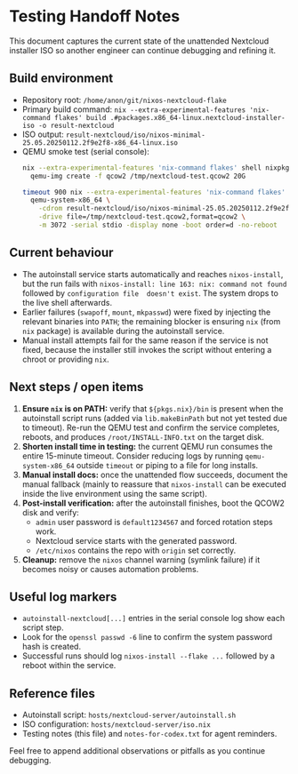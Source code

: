 # Testing Handoff Notes

This document captures the current state of the unattended Nextcloud installer ISO so another engineer can continue debugging and refining it.

## Build environment

- Repository root: `/home/anon/git/nixos-nextcloud-flake`
- Primary build command: `nix --extra-experimental-features 'nix-command flakes' build .#packages.x86_64-linux.nextcloud-installer-iso -o result-nextcloud`
- ISO output: `result-nextcloud/iso/nixos-minimal-25.05.20250112.2f9e2f8-x86_64-linux.iso`
- QEMU smoke test (serial console):
  ```sh
  nix --extra-experimental-features 'nix-command flakes' shell nixpkgs#qemu -c \
    qemu-img create -f qcow2 /tmp/nextcloud-test.qcow2 20G

  timeout 900 nix --extra-experimental-features 'nix-command flakes' shell nixpkgs#qemu -c \
    qemu-system-x86_64 \
      -cdrom result-nextcloud/iso/nixos-minimal-25.05.20250112.2f9e2f8-x86_64-linux.iso \
      -drive file=/tmp/nextcloud-test.qcow2,format=qcow2 \
      -m 3072 -serial stdio -display none -boot order=d -no-reboot
  ```

## Current behaviour

- The autoinstall service starts automatically and reaches `nixos-install`, but the run fails with `nixos-install: line 163: nix: command not found` followed by `configuration file  doesn't exist`. The system drops to the live shell afterwards.
- Earlier failures (`swapoff`, `mount`, `mkpasswd`) were fixed by injecting the relevant binaries into `PATH`; the remaining blocker is ensuring `nix` (from `nix` package) is available during the autoinstall service.
- Manual install attempts fail for the same reason if the service is not fixed, because the installer still invokes the script without entering a chroot or providing `nix`.

## Next steps / open items

1. **Ensure `nix` is on PATH:** verify that `${pkgs.nix}/bin` is present when the autoinstall script runs (added via `lib.makeBinPath` but not yet tested due to timeout). Re-run the QEMU test and confirm the service completes, reboots, and produces `/root/INSTALL-INFO.txt` on the target disk.
2. **Shorten install time in testing:** the current QEMU run consumes the entire 15-minute timeout. Consider reducing logs by running `qemu-system-x86_64` outside `timeout` or piping to a file for long installs.
3. **Manual install docs:** once the unattended flow succeeds, document the manual fallback (mainly to reassure that `nixos-install` can be executed inside the live environment using the same script).
4. **Post-install verification:** after the autoinstall finishes, boot the QCOW2 disk and verify:
   - `admin` user password is `default1234567` and forced rotation steps work.
   - Nextcloud service starts with the generated password.
   - `/etc/nixos` contains the repo with `origin` set correctly.
5. **Cleanup:** remove the `nixos` channel warning (symlink failure) if it becomes noisy or causes automation problems.

## Useful log markers

- `autoinstall-nextcloud[...]` entries in the serial console log show each script step.
- Look for the `openssl passwd -6` line to confirm the system password hash is created.
- Successful runs should log `nixos-install --flake ...` followed by a reboot within the service.

## Reference files

- Autoinstall script: `hosts/nextcloud-server/autoinstall.sh`
- ISO configuration: `hosts/nextcloud-server/iso.nix`
- Testing notes (this file) and `notes-for-codex.txt` for agent reminders.

Feel free to append additional observations or pitfalls as you continue debugging.
